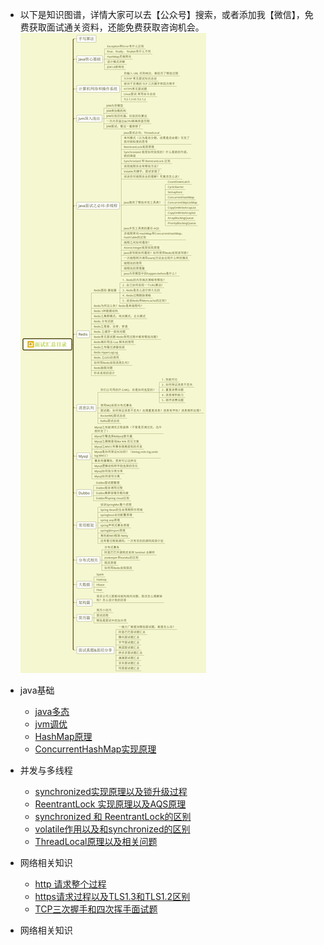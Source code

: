 - 以下是知识图谱，详情大家可以去【公众号】搜索，或者添加我【微信】，免费获取面试通关资料，还能免费获取咨询机会。
![image](https://github.com/sourceJava/JavaInterview/blob/4f8dbbb30b115eaeced7112d87472db807479b0a/images/catalogue.jpg)
- java基础
	- [java多态]()
    - [jvm调优]()
	- [HashMap原理]()
	- [ConcurrentHashMap实现原理]()
	
- 并发与多线程
	- [synchronized实现原理以及锁升级过程]()
	- [ReentrantLock 实现原理以及AQS原理]()
	- [synchronized 和 ReentrantLock的区别]()
	- [volatile作用以及和synchronized的区别]()
	- [ThreadLocal原理以及相关问题]()
	
- 网络相关知识
	- [http 请求整个过程]()
	- [https请求过程以及TLS1.3和TLS1.2区别 ]()
	- [TCP三次握手和四次挥手面试题]()
	
- 网络相关知识	
